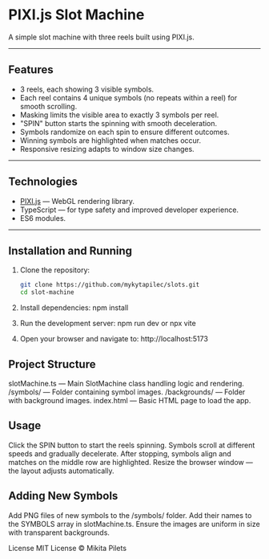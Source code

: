 # PIXI.js Slot Machine

A simple slot machine with three reels built using PIXI.js.

---

## Features

- 3 reels, each showing 3 visible symbols.
- Each reel contains 4 unique symbols (no repeats within a reel) for smooth scrolling.
- Masking limits the visible area to exactly 3 symbols per reel.
- "SPIN" button starts the spinning with smooth deceleration.
- Symbols randomize on each spin to ensure different outcomes.
- Winning symbols are highlighted when matches occur.
- Responsive resizing adapts to window size changes.

---

## Technologies

- [PIXI.js](https://pixijs.com/) — WebGL rendering library.
- TypeScript — for type safety and improved developer experience.
- ES6 modules.

---

## Installation and Running

1. Clone the repository:
   ```bash
   git clone https://github.com/mykytapilec/slots.git
   cd slot-machine

2. Install dependencies:
    npm install

3. Run the development server:
    npm run dev 
    or 
    npx vite

4. Open your browser and navigate to:
    http://localhost:5173
    
## Project Structure
slotMachine.ts — Main SlotMachine class handling logic and rendering.
/symbols/ — Folder containing symbol images.
/backgrounds/ — Folder with background images.
index.html — Basic HTML page to load the app.

## Usage
Click the SPIN button to start the reels spinning.
Symbols scroll at different speeds and gradually decelerate.
After stopping, symbols align and matches on the middle row are highlighted.
Resize the browser window — the layout adjusts automatically.

## Adding New Symbols
Add PNG files of new symbols to the /symbols/ folder.
Add their names to the SYMBOLS array in slotMachine.ts.
Ensure the images are uniform in size with transparent backgrounds.

License
MIT License © Mikita Pilets